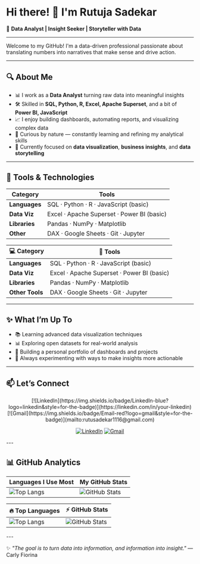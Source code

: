 # Hi there! 👋 I'm Rutuja Sadekar

🎯 **Data Analyst | Insight Seeker | Storyteller with Data**

---

Welcome to my GitHub! 
I'm a data-driven professional passionate about translating numbers into narratives that make sense and drive action.

---

## 🔍 About Me

- 📊 I work as a **Data Analyst** turning raw data into meaningful insights
- 🛠️ Skilled in **SQL, Python, R, Excel, Apache Superset**, and a bit of **Power BI, JavaScript**
- 📈 I enjoy building dashboards, automating reports, and visualizing complex data
- 🧠 Curious by nature — constantly learning and refining my analytical skills
- 🎯 Currently focused on **data visualization**, **business insights**, and **data storytelling**

---

## 🧰 Tools & Technologies

| Category | Tools |
|---------|--------|
| **Languages** | SQL · Python · R · JavaScript (basic) |
| **Data Viz** | Excel · Apache Superset · Power BI (basic) |
| **Libraries** | Pandas · NumPy · Matplotlib |
| **Other** | DAX · Google Sheets · Git · Jupyter |

| 💻 Category      | 🧪 Tools                                                               |
|------------------|-------------------------------------------------------------------------|
| **Languages**    | SQL · Python · R · JavaScript (basic)                                   |
| **Data Viz**     | Excel · Apache Superset · Power BI (basic)                              |
| **Libraries**    | Pandas · NumPy · Matplotlib                                             |
| **Other Tools**  | DAX · Google Sheets · Git · Jupyter                                     |
---

## ✨ What I’m Up To

- 📚 Learning advanced data visualization techniques
- 📊 Exploring open datasets for real-world analysis
- 🧩 Building a personal portfolio of dashboards and projects
- 🌱 Always experimenting with ways to make insights more actionable

---

## 📫 Let’s Connect
<div align="center">
[![LinkedIn](https://img.shields.io/badge/LinkedIn-blue?logo=linkedin&style=for-the-badge)](https://linkedin.com/in/your-linkedin)  
[![Gmail](https://img.shields.io/badge/Email-red?logo=gmail&style=for-the-badge)](mailto:rutusadekar1116@gmail.com)

<!-- Twitter is commented out for now
[![Twitter](https://img.shields.io/badge/Twitter-1DA1F2?logo=twitter&style=for-the-badge)](https://twitter.com/your-twitter)
-->
[![LinkedIn](https://img.shields.io/badge/LinkedIn-blue?logo=linkedin&style=for-the-badge)](https://linkedin.com/in/your-linkedin)
[![Gmail](https://img.shields.io/badge/Email-red?logo=gmail&style=for-the-badge)](mailto:rutusadekar1116@gmail.com)
<!-- [![Twitter](https://img.shields.io/badge/Twitter-1DA1F2?logo=twitter&style=for-the-badge)](https://twitter.com/your-twitter) -->
<!-- ![Visitors](https://komarev.com/ghpvc/?username=Sadekar&label=Visitors&style=for-the-badge&color=blueviolet) -->

</div>
---

## 📊 GitHub Analytics

| Languages I Use Most | My GitHub Stats |
|----------------------|-----------------|
| ![Top Langs](https://github-readme-stats.vercel.app/api/top-langs/?username=Sadekar&layout=compact&theme=gruvbox) | ![GitHub Stats](https://github-readme-stats.vercel.app/api?username=Sadekar&show_icons=true&theme=gruvbox) |

<div align="center">

| 🔥 Top Languages | ⚡ GitHub Stats |
|------------------|----------------|
| ![Top Langs](https://github-readme-stats.vercel.app/api/top-langs/?username=Sadekar&layout=compact&theme=gruvbox) | ![GitHub Stats](https://github-readme-stats.vercel.app/api?username=Sadekar&show_icons=true&theme=gruvbox) |

</div>
---

✨ _"The goal is to turn data into information, and information into insight."_ — Carly Fiorina
